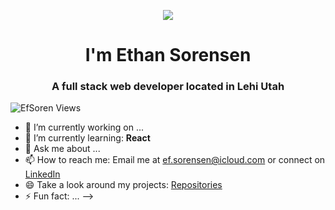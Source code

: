 <p align="center">
  <img src="https://media0.giphy.com/media/v1.Y2lkPTc5MGI3NjExZGQ5NDU0YWVmN2ZmMzBjNzhmNWY2Njk0MWU4NjBlNDM5OWU0YjExOCZjdD1n/l378aUIDVRapQXXfG/giphy.gif">
</p>
<h1 align="center">I'm Ethan Sorensen</h1>
<h3 align="center">A full stack web developer located in Lehi Utah</h3>


<p align="left"> <img src="https://komarev.com/ghpvc/?username=EfSoren&label=Profile%20views&color=0e75b6&style=flat" alt="EfSoren Views" /> </p>

- 🔭 I’m currently working on ...
- 🌱 I’m currently learning: **React**
- 💬 Ask me about ...
- 📫 How to reach me: Email me at ef.sorensen@icloud.com or connect on <a href="https://www.linkedin.com/in/ethan-sorensen-076324266/">LinkedIn<a/>
- 😄 Take a look around my projects: [Repositories](https://github.com/EfSoren?tab=repositories)
- ⚡ Fun fact: ...
-->
